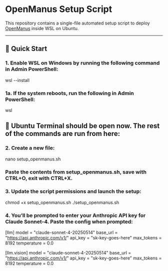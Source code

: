 # OpenManus Setup Script

This repository contains a single-file automated setup script to deploy [OpenManus](https://github.com/FoundationAgents/OpenManus) inside WSL on Ubuntu.

---

## 🚀 Quick Start

### 1. Enable WSL on Windows by running the following command in Admin PowerShell:
wsl --install

### 1a. If the system reboots, run the following in Admin PowerShell:
wsl

## 🚀 Ubuntu Terminal should be open now. The rest of the commands are run from here:

### 2. Create a new file:
nano setup_openmanus.sh
### Paste the contents from setup_openmanus.sh, save with CTRL+O, exit with CTRL+X.

### 3. Update the script permissions and launch the setup:
chmod +x setup_openmanus.sh
./setup_openmanus.sh

### 4. You’ll be prompted to enter your Anthropic API key for Claude Sonnet-4. Paste the config when prompted:
[llm]
model = "claude-sonnet-4-20250514"
base_url = "https://api.anthropic.com/v1/"
api_key = "sk-key-goes-here"
max_tokens = 8192
temperature = 0.0

[llm.vision]
model = "claude-sonnet-4-20250514"
base_url = "https://api.anthropic.com/v1/"
api_key = "sk-key-goes-here"
max_tokens = 8192
temperature = 0.0

